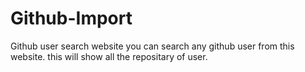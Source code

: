 # Github-Import
Github user search website you can search any github user from this website. this will show all the repositary of user.  
